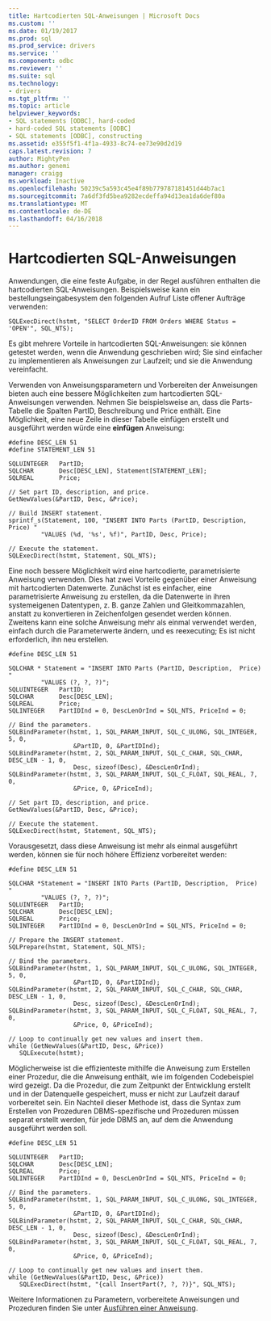 ```yaml
---
title: Hartcodierten SQL-Anweisungen | Microsoft Docs
ms.custom: ''
ms.date: 01/19/2017
ms.prod: sql
ms.prod_service: drivers
ms.service: ''
ms.component: odbc
ms.reviewer: ''
ms.suite: sql
ms.technology:
- drivers
ms.tgt_pltfrm: ''
ms.topic: article
helpviewer_keywords:
- SQL statements [ODBC], hard-coded
- hard-coded SQL statements [ODBC]
- SQL statements [ODBC], constructing
ms.assetid: e355f5f1-4f1a-4933-8c74-ee73e90d2d19
caps.latest.revision: 7
author: MightyPen
ms.author: genemi
manager: craigg
ms.workload: Inactive
ms.openlocfilehash: 50239c5a593c45e4f89b779787181451d44b7ac1
ms.sourcegitcommit: 7a6df3fd5bea9282ecdeffa94d13ea1da6def80a
ms.translationtype: MT
ms.contentlocale: de-DE
ms.lasthandoff: 04/16/2018
---
```

# <a name="hard-coded-sql-statements"></a>Hartcodierten SQL-Anweisungen
Anwendungen, die eine feste Aufgabe, in der Regel ausführen enthalten die hartcodierten SQL-Anweisungen. Beispielsweise kann ein bestellungseingabesystem den folgenden Aufruf Liste offener Aufträge verwenden:  
  
```  
SQLExecDirect(hstmt, "SELECT OrderID FROM Orders WHERE Status = 'OPEN'", SQL_NTS);  
```  
  
 Es gibt mehrere Vorteile in hartcodierten SQL-Anweisungen: sie können getestet werden, wenn die Anwendung geschrieben wird; Sie sind einfacher zu implementieren als Anweisungen zur Laufzeit; und sie die Anwendung vereinfacht.  
  
 Verwenden von Anweisungsparametern und Vorbereiten der Anweisungen bieten auch eine bessere Möglichkeiten zum hartcodierten SQL-Anweisungen verwenden. Nehmen Sie beispielsweise an, dass die Parts-Tabelle die Spalten PartID, Beschreibung und Price enthält. Eine Möglichkeit, eine neue Zeile in dieser Tabelle einfügen erstellt und ausgeführt werden würde eine **einfügen** Anweisung:  
  
```  
#define DESC_LEN 51  
#define STATEMENT_LEN 51  
  
SQLUINTEGER   PartID;  
SQLCHAR       Desc[DESC_LEN], Statement[STATEMENT_LEN];  
SQLREAL       Price;  
  
// Set part ID, description, and price.  
GetNewValues(&PartID, Desc, &Price);  
  
// Build INSERT statement.  
sprintf_s(Statement, 100, "INSERT INTO Parts (PartID, Description,  Price) "  
         "VALUES (%d, '%s', %f)", PartID, Desc, Price);  
  
// Execute the statement.  
SQLExecDirect(hstmt, Statement, SQL_NTS);  
```  
  
 Eine noch bessere Möglichkeit wird eine hartcodierte, parametrisierte Anweisung verwenden. Dies hat zwei Vorteile gegenüber einer Anweisung mit hartcodierten Datenwerte. Zunächst ist es einfacher, eine parametrisierte Anweisung zu erstellen, da die Datenwerte in ihren systemeigenen Datentypen, z. B. ganze Zahlen und Gleitkommazahlen, anstatt zu konvertieren in Zeichenfolgen gesendet werden können. Zweitens kann eine solche Anweisung mehr als einmal verwendet werden, einfach durch die Parameterwerte ändern, und es reexecuting; Es ist nicht erforderlich, ihn neu erstellen.  
  
```  
#define DESC_LEN 51  
  
SQLCHAR * Statement = "INSERT INTO Parts (PartID, Description,  Price) "  
         "VALUES (?, ?, ?)";  
SQLUINTEGER   PartID;  
SQLCHAR       Desc[DESC_LEN];  
SQLREAL       Price;  
SQLINTEGER    PartIDInd = 0, DescLenOrInd = SQL_NTS, PriceInd = 0;  
  
// Bind the parameters.  
SQLBindParameter(hstmt, 1, SQL_PARAM_INPUT, SQL_C_ULONG, SQL_INTEGER, 5, 0,  
                  &PartID, 0, &PartIDInd);  
SQLBindParameter(hstmt, 2, SQL_PARAM_INPUT, SQL_C_CHAR, SQL_CHAR, DESC_LEN - 1, 0,  
                  Desc, sizeof(Desc), &DescLenOrInd);  
SQLBindParameter(hstmt, 3, SQL_PARAM_INPUT, SQL_C_FLOAT, SQL_REAL, 7, 0,  
                  &Price, 0, &PriceInd);  
  
// Set part ID, description, and price.  
GetNewValues(&PartID, Desc, &Price);  
  
// Execute the statement.  
SQLExecDirect(hstmt, Statement, SQL_NTS);  
```  
  
 Vorausgesetzt, dass diese Anweisung ist mehr als einmal ausgeführt werden, können sie für noch höhere Effizienz vorbereitet werden:  
  
```  
#define DESC_LEN 51  
  
SQLCHAR *Statement = "INSERT INTO Parts (PartID, Description,  Price) "  
         "VALUES (?, ?, ?)";  
SQLUINTEGER   PartID;  
SQLCHAR       Desc[DESC_LEN];  
SQLREAL       Price;  
SQLINTEGER    PartIDInd = 0, DescLenOrInd = SQL_NTS, PriceInd = 0;  
  
// Prepare the INSERT statement.  
SQLPrepare(hstmt, Statement, SQL_NTS);  
  
// Bind the parameters.  
SQLBindParameter(hstmt, 1, SQL_PARAM_INPUT, SQL_C_ULONG, SQL_INTEGER, 5, 0,  
                  &PartID, 0, &PartIDInd);  
SQLBindParameter(hstmt, 2, SQL_PARAM_INPUT, SQL_C_CHAR, SQL_CHAR, DESC_LEN - 1, 0,  
                  Desc, sizeof(Desc), &DescLenOrInd);  
SQLBindParameter(hstmt, 3, SQL_PARAM_INPUT, SQL_C_FLOAT, SQL_REAL, 7, 0,  
                  &Price, 0, &PriceInd);  
  
// Loop to continually get new values and insert them.  
while (GetNewValues(&PartID, Desc, &Price))  
   SQLExecute(hstmt);  
```  
  
 Möglicherweise ist die effizienteste mithilfe die Anweisung zum Erstellen einer Prozedur, die die Anweisung enthält, wie im folgenden Codebeispiel wird gezeigt. Da die Prozedur, die zum Zeitpunkt der Entwicklung erstellt und in der Datenquelle gespeichert, muss er nicht zur Laufzeit darauf vorbereitet sein. Ein Nachteil dieser Methode ist, dass die Syntax zum Erstellen von Prozeduren DBMS-spezifische und Prozeduren müssen separat erstellt werden, für jede DBMS an, auf dem die Anwendung ausgeführt werden soll.  
  
```  
#define DESC_LEN 51  
  
SQLUINTEGER   PartID;  
SQLCHAR       Desc[DESC_LEN];  
SQLREAL       Price;  
SQLINTEGER    PartIDInd = 0, DescLenOrInd = SQL_NTS, PriceInd = 0;  
  
// Bind the parameters.  
SQLBindParameter(hstmt, 1, SQL_PARAM_INPUT, SQL_C_ULONG, SQL_INTEGER, 5, 0,  
                  &PartID, 0, &PartIDInd);  
SQLBindParameter(hstmt, 2, SQL_PARAM_INPUT, SQL_C_CHAR, SQL_CHAR, DESC_LEN - 1, 0,  
                  Desc, sizeof(Desc), &DescLenOrInd);  
SQLBindParameter(hstmt, 3, SQL_PARAM_INPUT, SQL_C_FLOAT, SQL_REAL, 7, 0,  
                  &Price, 0, &PriceInd);  
  
// Loop to continually get new values and insert them.  
while (GetNewValues(&PartID, Desc, &Price))  
   SQLExecDirect(hstmt, "{call InsertPart(?, ?, ?)}", SQL_NTS);  
```  
  
 Weitere Informationen zu Parametern, vorbereitete Anweisungen und Prozeduren finden Sie unter [Ausführen einer Anweisung](../../../odbc/reference/develop-app/executing-a-statement.md).
